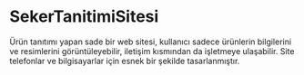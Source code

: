 # SekerTanitimiSitesi

Ürün tanıtımı yapan sade bir web sitesi, kullanıcı sadece ürünlerin bilgilerini ve resimlerini görüntüleyebilir, iletişim kısmından da işletmeye ulaşabilir.
Site telefonlar ve bilgisayarlar için esnek bir şekilde tasarlanmıştır.
